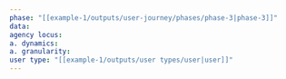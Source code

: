 ```yaml
---
phase: "[[example-1/outputs/user-journey/phases/phase-3|phase-3]]"
data:
agency locus:
a. dynamics:
a. granularity:
user type: "[[example-1/outputs/user types/user|user]]"
---
```

